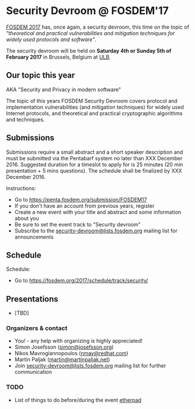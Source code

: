 # Security Devroom @ FOSDEM'17

[FOSDEM 2017](https://fosdem.org/2017/) has, once again, a security devroom, this time on the topic of _"theoretical and practical vulnerabilities and mitigation techniques for widely used protocols and software"_. 

The security devroom will be held on **Saturday 4th or Sunday 5th of February 2017** in Brussels, Belgium at [ULB](http://www.ulb.ac.be/).

## Our topic this year

AKA "Security and Privacy in modern software"

The topic of this years FOSDEM Security Devroom covers protocol and implementation vulnerabilities (and mitigation techniques) for widely used Internet protocols, and theoretical and practical cryptographic algorithms and techniques.

## Submissions

Submissions require a small abstract and a short speaker description
and must be submitted via the Pentabarf system no later than XXX
December 2016. Suggested duration for a timeslot to apply for is 25
minutes (20 min presentation + 5 mins questions). The schedule shall
be finalized by XXX December 2016.

Instructions:

  * Go to https://penta.fosdem.org/submission/FOSDEM17
  * If you don't have an account from previous years, register
  * Create a new event with your title and abstract and some information about you
  * Be sure to set the event track to "Security devroom"
  * Subscribe to the [security-devroom@lists.fosdem.org](https://lists.fosdem.org/listinfo/security-devroom) mailing list for announcements

## Schedule

Schedule:

  - Go to https://fosdem.org/2017/schedule/track/security/

## Presentations

* [TBD]

### Organizers & contact

  * You! - any help with organizing is highly appreciated!
  * Simon Josefsson (simon@josefsson.org)
  * Nikos Mavrogiannopoulos (nmav@redhat.com)
  * Martin Paljak (martin@martinpaljak.net)
  * Join [security-devroom@lists.fosdem.org](https://lists.fosdem.org/listinfo/security-devroom) mailing list for further communication

### TODO
  * List of things to do before/during the event [etherpad](https://piratenpad.de/p/IAaXIfU1H89lL)
